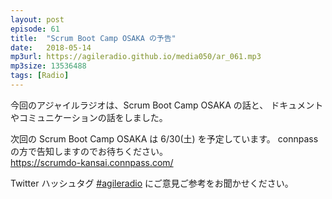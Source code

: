 ```yaml
---
layout: post
episode: 61
title:  "Scrum Boot Camp OSAKA の予告"
date:   2018-05-14
mp3url: https://agileradio.github.io/media050/ar_061.mp3
mp3size: 13536488
tags: [Radio]
---
```


今回のアジャイルラジオは、Scrum Boot Camp OSAKA の話と、
ドキュメントやコミュニケーションの話をしました。  

次回の Scrum Boot Camp OSAKA は 6/30(土) を予定しています。
connpassの方で告知しますのでお待ちください。  
https://scrumdo-kansai.connpass.com/

Twitter ハッシュタグ [#agileradio](https://twitter.com/intent/tweet?hashtags=agileradio) にご意見ご参考をお聞かせください。


